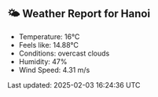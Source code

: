 <!-- WEATHER-START -->
## 🌤 Weather Report for Hanoi

- Temperature: 16°C
- Feels like: 14.88°C
- Conditions: overcast clouds
- Humidity: 47%
- Wind Speed: 4.31 m/s

Last updated: 2025-02-03 16:24:36 UTC
<!-- WEATHER-END -->
